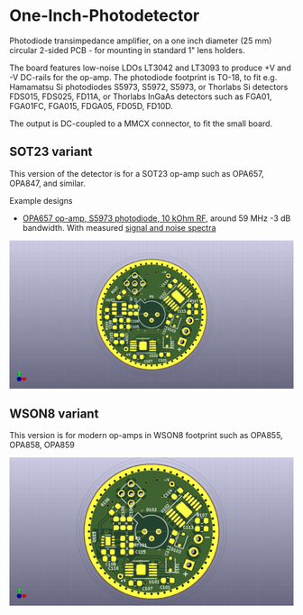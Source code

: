 # One-Inch-Photodetector
Photodiode transimpedance amplifier, on a one inch diameter (25 mm) circular 2-sided PCB - for mounting in standard 1" lens holders.

The board features low-noise LDOs LT3042 and LT3093 to produce +V and -V DC-rails for the op-amp. The photodiode footprint is TO-18, to fit e.g. Hamamatsu Si photodiodes S5973, S5972, S5973, or Thorlabs Si detectors FDS015, FDS025, FD11A, or Thorlabs InGaAs detectors such as FGA01, FGA01FC, FGA015, FDGA05, FD05D, FD10D.

The output is DC-coupled to a MMCX connector, to fit the small board.

## SOT23 variant
This version of the detector is for a SOT23 op-amp such as OPA657, OPA847, and similar.

Example designs
* [OPA657 op-amp, S5973 photodiode, 10 kOhm RF](http://www.anderswallin.net/2020/01/one-inch-photodetector-v1/), around 59 MHz -3 dB bandwidth. With measured [signal and noise spectra](http://www.anderswallin.net/2020/01/photodetector-signal-and-noise/)

![sot23_pcb_image](circulaire_SOT23.png)


## WSON8 variant
This version is for modern op-amps in WSON8 footprint such as OPA855, OPA858, OPA859

![wson8_pcb_image](circular_WSON8.png)


